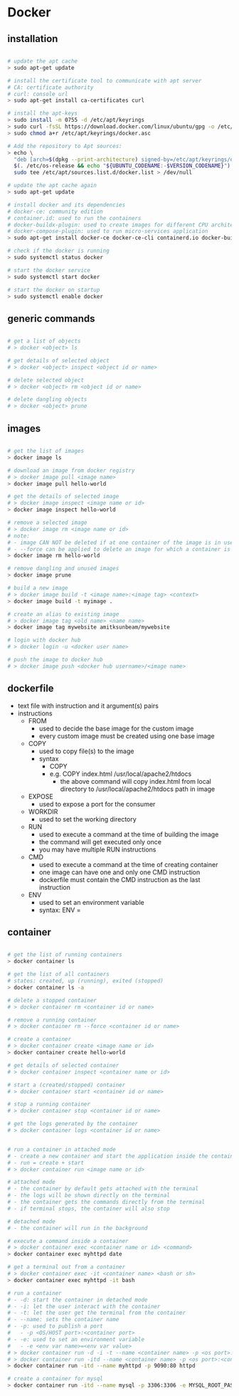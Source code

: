 # Docker

## installation

```bash

# update the apt cache
> sudo apt-get update

# install the certificate tool to communicate with apt server
# CA: certificate authority
# curl: console url
> sudo apt-get install ca-certificates curl

# install the apt-keys
> sudo install -m 0755 -d /etc/apt/keyrings
> sudo curl -fsSL https://download.docker.com/linux/ubuntu/gpg -o /etc/apt/keyrings/docker.asc
> sudo chmod a+r /etc/apt/keyrings/docker.asc

# Add the repository to Apt sources:
> echo \
  "deb [arch=$(dpkg --print-architecture) signed-by=/etc/apt/keyrings/docker.asc] https://download.docker.com/linux/ubuntu \
  $(. /etc/os-release && echo "${UBUNTU_CODENAME:-$VERSION_CODENAME}") stable" | \
  sudo tee /etc/apt/sources.list.d/docker.list > /dev/null

# update the apt cache again
> sudo apt-get update

# install docker and its dependencies
# docker-ce: community edition
# container.id: used to run the containers
# docker-buildx-plugin: used to create images for different CPU architecture
# docker-compose-plugin: used to run micro-services application
> sudo apt-get install docker-ce docker-ce-cli containerd.io docker-buildx-plugin docker-compose-plugin

# check if the docker is running
> sudo systemctl status docker

# start the docker service
> sudo systemctl start docker

# start the docker on startup
> sudo systemctl enable docker

```

## generic commands

```bash

# get a list of objects
# > docker <object> ls

# get details of selected object
# > docker <object> inspect <object id or name>

# delete selected object
# > docker <object> rm <object id or name>

# delete dangling objects
# > docker <object> prune

```

## images

```bash

# get the list of images
> docker image ls

# download an image from docker registry
# > docker image pull <image name>
> docker image pull hello-world

# get the details of selected image
# > docker image inspect <image name or id>
> docker image inspect hello-world

# remove a selected image
# > docker image rm <image name or id>
# note:
# - image CAN NOT be deleted if at one container of the image is in use
# - --force can be applied to delete an image for which a container is running, which will create a dangling image (the image will be unlisted)
> docker image rm hello-world

# remove dangling and unused images
> docker image prune

# build a new image
# > docker image build -t <image name>:<image tag> <context>
> docker image build -t myimage .

# create an alias to existing image
# > docker image tag <old name> <name name>
> docker image tag mywebsite amitksunbeam/mywebsite

# login with docker hub
# > docker login -u <docker user name>

# push the image to docker hub
# > docker image push <docker hub username>/<image name>

```

## dockerfile

- text file with instruction and it argument(s) pairs
- instructions
  - FROM
    - used to decide the base image for the custom image
    - every custom image must be created using one base image
  - COPY
    - used to copy file(s) to the image
    - syntax
      - COPY <local path> <image path>
      - e.g. COPY index.html /usr/local/apache2/htdocs
        - the above command will copy index.html from local directory to /usr/local/apache2/htdocs path in image
  - EXPOSE
    - used to expose a port for the consumer
  - WORKDIR
    - used to set the working directory
  - RUN
    - used to execute a command at the time of building the image
    - the command will get executed only once
    - you may have multiple RUN instructions
  - CMD
    - used to execute a command at the time of creating container
    - one image can have one and only one CMD instruction
    - dockerfile must contain the CMD instruction as the last instruction
  - ENV
    - used to set an environment variable
    - syntax: ENV <varname>=<value>

## container

```bash

# get the list of running containers
> docker container ls

# get the list of all containers
# states: created, up (running), exited (stopped)
> docker container ls -a

# delete a stopped container
# > docker container rm <container id or name>

# remove a running container
# > docker container rm --force <container id or name>

# create a container
# > docker container create <image name or id>
> docker container create hello-world

# get details of selected container
# > docker container inspect <container name or id>

# start a (created/stopped) container
# > docker container start <container id or name>

# stop a running container
# > docker container stop <container id or name>

# get the logs generated by the container
# > docker container logs <container id or name>


# run a container in attached mode
# - create a new container and start the application inside the container
# - run = create + start
# > docker container run <image name or id>

# attached mode
# - the container by default gets attached with the terminal
# - the logs will be shown directly on the terminal
# - the container gets the commands directly from the terminal
# - if terminal stops, the container will also stop

# detached mode
# - the container will run in the background

# execute a command inside a container
# > docker container exec <container name or id> <command>
> docker container exec myhttpd date

# get a terminal out from a container
# > docker container exec -it <container name> <bash or sh>
> docker container exec myhttpd -it bash

# run a container
# - -d: start the container in detached mode
# - -i: let the user interact with the container
# - -t: let the user get the terminal from the container
# - --name: sets the container name
# - -p: used to publish a port
#   - -p <OS/HOST port>:<container port>
# - -e: used to set an environment variable
#   - -e <env var name>=<env var value>
# > docker container run -d -i -t --name <container name> -p <os port>:<container port> <image name or id>
# > docker container run -itd --name <container name> -p <os port>:<container port> <image name or id>
> docker container run -itd --name myhttpd -p 9090:80 httpd

# create a container for mysql
> docker container run -itd --name mysql -p 3306:3306 -e MYSQL_ROOT_PASSWORD=root mysql

```
